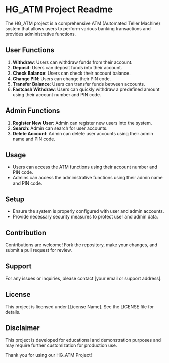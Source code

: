# HG_ATM Project Readme

The HG_ATM project is a comprehensive ATM (Automated Teller Machine) system that allows users to perform various banking transactions and provides administrative functions.

## User Functions

1. **Withdraw**: Users can withdraw funds from their account.
2. **Deposit**: Users can deposit funds into their account.
3. **Check Balance**: Users can check their account balance.
4. **Change PIN**: Users can change their PIN code.
5. **Transfer Balance**: Users can transfer funds between accounts.
6. **Fastcash Withdraw**: Users can quickly withdraw a predefined amount using their account number and PIN code.

## Admin Functions

1. **Register New User**: Admin can register new users into the system.
2. **Search**: Admin can search for user accounts.
3. **Delete Account**: Admin can delete user accounts using their admin name and PIN code.

## Usage

- Users can access the ATM functions using their account number and PIN code.
- Admins can access the administrative functions using their admin name and PIN code.

## Setup

- Ensure the system is properly configured with user and admin accounts.
- Provide necessary security measures to protect user and admin data.

## Contribution

Contributions are welcome! Fork the repository, make your changes, and submit a pull request for review.

## Support

For any issues or inquiries, please contact [your email or support address].

## License

This project is licensed under [License Name]. See the LICENSE file for details.

## Disclaimer

This project is developed for educational and demonstration purposes and may require further customization for production use.

Thank you for using our HG_ATM Project!
